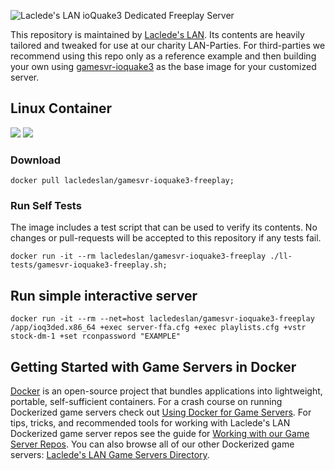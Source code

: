![Laclede's LAN ioQuake3 Dedicated Freeplay Server](https://raw.githubusercontent.com/LacledesLAN/gamesvr-ioquake3-freeplay/master/.misc/screenshot2.jpg "Laclede's LAN Quake3 Dedicated Freeplay Server")

This repository is maintained by [Laclede's LAN](https://lacledeslan.com). Its contents are heavily tailored and tweaked for use at our charity LAN-Parties. For third-parties we recommend using this repo only as a reference example and then building your own using [gamesvr-ioquake3](https://github.com/LacledesLAN/gamesvr-ioquake3) as the base image for your customized server.

## Linux Container

[![](https://images.microbadger.com/badges/version/lacledeslan/gamesvr-ioquake3-freeplay.svg)](https://microbadger.com/images/lacledeslan/gamesvr-ioquake3-freeplay "Get your own version badge on microbadger.com")
[![](https://images.microbadger.com/badges/image/lacledeslan/gamesvr-ioquake3-freeplay.svg)](https://microbadger.com/images/lacledeslan/gamesvr-ioquake3-freeplay "Get your own image badge on microbadger.com")

### Download

```shell
docker pull lacledeslan/gamesvr-ioquake3-freeplay;
```

### Run Self Tests

The image includes a test script that can be used to verify its contents. No changes or pull-requests will be accepted to this repository if any tests fail.

```shell
docker run -it --rm lacledeslan/gamesvr-ioquake3-freeplay ./ll-tests/gamesvr-ioquake3-freeplay.sh;
```

## Run simple interactive server

```shell
docker run -it --rm --net=host lacledeslan/gamesvr-ioquake3-freeplay /app/ioq3ded.x86_64 +exec server-ffa.cfg +exec playlists.cfg +vstr stock-dm-1 +set rconpassword "EXAMPLE"
```

## Getting Started with Game Servers in Docker

[Docker](https://docs.docker.com/) is an open-source project that bundles applications into lightweight, portable, self-sufficient containers. For a crash course on running Dockerized game servers check out [Using Docker for Game Servers](https://github.com/LacledesLAN/README.1ST/blob/master/GameServers/DockerAndGameServers.md). For tips, tricks, and recommended tools for working with Laclede's LAN Dockerized game server repos see the guide for [Working with our Game Server Repos](https://github.com/LacledesLAN/README.1ST/blob/master/GameServers/WorkingWithOurRepos.md). You can also browse all of our other Dockerized game servers: [Laclede's LAN Game Servers Directory](https://github.com/LacledesLAN/README.1ST/tree/master/GameServers).
